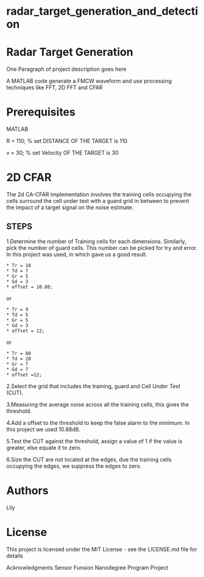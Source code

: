 # radar_target_generation_and_detection

# Radar Target Generation

One Paragraph of project description goes here

A MATLAB code generate a FMCW waveform and use processing techniques like FFT, 2D FFT and CFAR

# Prerequisites
MATLAB


R = 110; % set DISTANCE OF THE TARGET is 110

v = 30; % set Velocity OF THE TARGET is 30 


# 2D CFAR
The 2d CA-CFAR implementation involves the training cells occupying the cells surround the cell under test with a guard grid in between to prevent the impact of a target signal on the noise estimate.

## STEPS 
1.Determine the number of Training cells for each dimensions. Similarly, pick the number of guard cells.
This number can be picked for try and error. In this project was used, in which gave us a good result.

    * Tr = 10
    * Td = 7 
    * Gr = 5
    * Gd = 3
    * offset = 10.88;

or

    * Tr = 9
    * Td = 5
    * Gr = 5
    * Gd = 3
    * offset = 12;
or 

    * Tr = 80
    * Td = 20 
    * Gr = 7
    * Gd = 7
    * offset =12;

2.Select the grid that includes the training, guard and Cell Under Test (CUT).

3.Measuring the average noise across all the training cells, this gives the threshold.

4.Add a offset to the threshold to keep the false alarm to the minimum. In this project we used 10.88dB.

5.Test the CUT against the threshold, assign a value of 1 if the value is greater, else equate it to zero.

6.Size the CUT are not located at the edges, due the training cells occupying the edges, we suppress the edges to zero.

# Authors

Lily

# License

This project is licensed under the MIT License - see the LICENSE.md file for details

Acknowledgments
Sensor Funsion Nanodegree Program Project